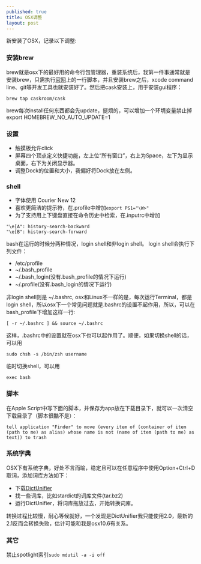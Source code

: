 ```yaml
---
published: true
title: OSX调整
layout: post
---
```

新安装了OSX，记录以下调整:

### 安装brew

brew就是osx下的最好用的命令行包管理器，重装系统后，我第一件事通常就是安装brew，只需执行[官网](http://brew.sh)上的一行脚本，并且安装brew之后，xcode command line、git等开发工具也就安装好了。然后把cask安装上，用于安装gui程序：

```
brew tap caskroom/cask
```

brew每次install任何东西都会先update，挺烦的，可以增加一个环境变量禁止掉 export HOMEBREW_NO_AUTO_UPDATE=1


### 设置
- 触摸板允许click
- 屏幕四个顶点定义快捷功能，左上位“所有窗口”，右上为Space，左下为显示桌面，右下为关闭显示器。
- 调整Dock的位置和大小，我偏好将Dock放在左侧。


### shell
- 字体使用 Courier New 12
- 喜欢更简洁的提示符，在.profile中增加```export PS1="\W>"```
- 为了支持用上下键盘直接在命令历史中检索，在.inputrc中增加

```
"\e[A": history-search-backward
"\e[B": history-search-forward
```

bash在运行的时候分两种情况，login shell和非login shell。
login shell会执行下列文件：

* /etc/profile
* ~/.bash_profile
* ~/.bash_login(没有.bash_profile的情况下运行)
* ~/.profile(没有.bash_login的情况下运行) 

非login shell则是 ~/.bashrc, osx和Linux不一样的是，每次运行Terminal，都是login shell，所以osx下一个常见问题就是.bashrc的设置不起作用，所以，可以在bash_profile下增加这样一行:

```
[ -r ~/.bashrc ] && source ~/.bashrc
```

这样，.bashrc中的设置就在osx下也可以起作用了。顺便，如果切换shell的话，可以用 
```
sudo chsh -s /bin/zsh username
```
临时切换shell，可以用
```
exec bash
```

### 脚本

在Apple Script中写下面的脚本，并保存为app放在下载目录下，就可以一次清空下载目录了（脚本很酷不是）：

```
tell application "Finder" to move (every item of (container of item (path to me) as alias) whose name is not (name of item (path to me) as text)) to trash
```

### 系统字典
OSX下有系统字典，好处不言而喻，稳定且可以在任意程序中使用Option+Ctrl+D取词，添加词库方法如下：

- 下载[DictUnifier](http://code.google.com/p/mac-dictionary-kit/)
- 找一些词库，比如stardict的词库文件(tar.bz2)
- 运行DictUnifier，将词库拖放过去，开始转换词库。

转换过程比较慢，耐心等候就好，一个发现是DictUnifier我只能使用2.0，最新的2.1反而会转换失败，估计可能和我是osx10.6有关系。

### 其它

禁止spotlight索引```sudo mdutil -a -i off```